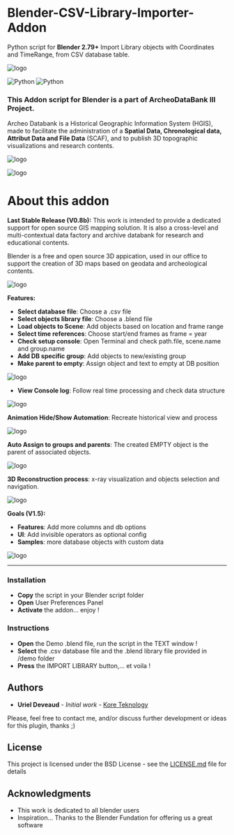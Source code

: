 # Blender-CSV-Library-Importer-Addon
Python script for <b>Blender 2.79+</b> Import Library objects with Coordinates and TimeRange, from CSV database table.

![logo](https://github.com/KoreTeknology/Blender-CSV-Library-Importer-Addon/blob/master/media/header_r1.jpg)

![Python](https://img.shields.io/badge/python-v3.5+-blue.svg)
![Python](https://img.shields.io/badge/blender-v2.79+-orange.svg)


### This Addon script for Blender is a part of ArcheoDataBank III Project.
Archeo Databank is a Historical Geographic Information System (HGIS), made to facilitate the administration of a <b>Spatial Data, Chronological data, Attribut Data and File Data</b> (SCAF), and to publish 3D topographic visualizations and research contents.

![logo](https://github.com/KoreTeknology/Blender-CSV-Library-Importer-Addon/blob/master/media/release1.jpg)

![logo](https://github.com/KoreTeknology/Blender-CSV-Library-Importer-Addon/blob/master/media/install2.jpg)

# About this addon

**Last Stable Release (V0.8b):**
This work is intended to provide a dedicated support for open source GIS mapping solution. 
It is also a cross-level and multi-contextual data factory and archive databank for research and educational contents.

Blender is a free and open source 3D appication, used in our office to support the creation of 3D maps based on geodata and archeological contents.

![logo](https://github.com/KoreTeknology/Blender-CSV-Library-Importer-Addon/blob/master/media/release1a.jpg)

**Features:**
* **Select database file**: Choose a .csv file
* **Select objects library file**: Choose a .blend file
* **Load objects to Scene**: Add objects based on location and frame range
* **Select time references**: Choose start/end frames as frame = year
* **Check setup console**: Open Terminal and check path.file, scene.name and group.name
* **Add DB specific group**: Add objects to new/existing group
* **Make parent to empty**: Assign object and text to empty at DB position

![logo](https://github.com/KoreTeknology/Blender-CSV-Library-Importer-Addon/blob/master/media/database.jpg)

* **View Console log**: Follow real time processing and check data structure

![logo](https://github.com/KoreTeknology/Blender-CSV-Library-Importer-Addon/blob/master/media/console.jpg)

 **Animation Hide/Show Automation**: Recreate historical view and process

![logo](https://github.com/KoreTeknology/Blender-CSV-Library-Importer-Addon/blob/master/media/timeline.jpg)

**Auto Assign to groups and parents**: The created EMPTY object is the parent of associated objects.

![logo](https://github.com/KoreTeknology/Blender-CSV-Library-Importer-Addon/blob/master/media/groups.jpg)

**3D Reconstruction process**: x-ray visualization and objects selection and navigation.

![logo](https://github.com/KoreTeknology/Blender-CSV-Library-Importer-Addon/blob/master/media/visual.jpg)


**Goals (V1.5):**
* **Features**: Add more columns and db options
* **UI**: Add invisible operators as optional config
* **Samples**: more database objects with custom data

![logo](https://github.com/KoreTeknology/Blender-CSV-Library-Importer-Addon/blob/master/media/release2.jpg)

***

### Installation ###

* **Copy** the script in your Blender script folder
* **Open** User Preferences Panel
* **Activate** the addon... enjoy !


### Instructions ###

* **Open** the Demo .blend file, run the script in the TEXT window !
* **Select** the .csv database file and the .blend library file provided in /demo folder
* **Press** the IMPORT LIBRARY button,... et voila !


## Authors

* **Uriel Deveaud** - *Initial work* - [Kore Teknology](https://github.com/KoreTeknology)

Please, feel free to contact me, and/or discuss further development or ideas for this plugin, thanks ;)

## License

This project is licensed under the BSD License - see the [LICENSE.md](LICENSE.md) file for details

## Acknowledgments

* This work is dedicated to all blender users
* Inspiration... Thanks to the Blender Fundation for offering us a great software

